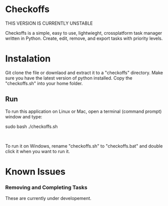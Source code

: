 <h1><strong>Checkoffs</strong></h1>
<p>THIS VERSION IS CURRENTLY UNSTABLE</p>
<p>Checkoffs is a simple, easy to use, lightwieght, crossplatform task manager written in Python. Create, edit, remove, and export tasks with priority levels.
<h1>Instalation</h1>
<p>Git clone the file or downlaod and extract it to a "checkoffs" directory. Make sure you have the latest version of python installed. Copy the "checkoffs.sh" into your home folder.</p>
<h2>Run</h2>
<p>To run this application on Linux or Mac, open a terminal (command prompt) window and type:</p>
<p>sudo bash ./checkoffs.sh</p>
<br>
<p>To run it on Windows, rename "checkoffs.sh" to "checkoffs.bat" and double click it when you want to run it.</p>
<h1>Known Issues</h1>
<h3>Removing and Completing Tasks</h3>
<p>These are currently under developement.</p>
